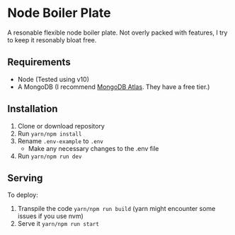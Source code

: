 # Node Boiler Plate

A resonable flexible node boiler plate. Not overly packed with features, I try to keep it resonably bloat free.

## Requirements

* Node (Tested using v10)
* A MongoDB (I recommend [MongoDB Atlas](https://www.mongodb.com/cloud/atlas). They have a free tier.)

## Installation

1. Clone or download repository
2. Run `yarn/npm install`
3. Rename `.env-example` to `.env`
    - Make any necessary changes to the .env file
4. Run `yarn/npm run dev`

## Serving

To deploy:

1. Transpile the code `yarn/npm run build` (yarn might encounter some issues if you use nvm)
2. Serve it `yarn/npm run start`